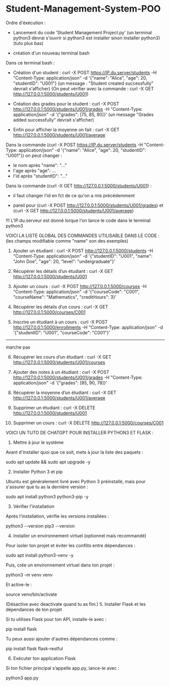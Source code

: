 # Student-Management-System-POO

Ordre d'éxécution :
- Lancement du code 'Student Management Project.py'
  (un terminal python3 devrai s'ouvrir si python3 est installer sinon installer python3) (tuto plus bas)

- création d'un nouveau terminal bash

Dans ce terminal bash :
- Création d'un student : curl -X POST https://IP.du.server/students -H "Content-Type: application/json" -d '{"name": "Alice", "age": 20, "studentID": "U001"}
  (un message : "Student created successfully" devrait s'afficher)
  (On peut vérifier avec la commande : curl -X GET http://127.0.0.1:5000/students/U001)

- Création des grades pour le student : curl -X POST http://127.0.0.1:5000/students/U001/grades -H "Content-Type: application/json" -d '{"grades": [75, 85, 90]}'
  (un message "Grades added successfully" devrait s'afficher)

- Enfin pour afficher la moyenne on fait : curl -X GET http://127.0.0.1:5000/students/U001/average


Dans la commande (curl -X POST https://IP.du.server/students -H "Content-Type: application/json" -d '{"name": "Alice", "age": 20, "studentID": "U001"}) on peut changer :
- le nom après "name": "..."
- l'age après "age": ...
- l'id après "studentID": "..."


Dans la commande (curl -X GET http://127.0.0.1:5000/students/U001) :
- il faut changer l'id en fct de ce qu'on a mis précédemment

- pareil pour (curl -X POST http://127.0.0.1:5000/students/U001/grades) et (curl -X GET http://127.0.0.1:5000/students/U001/average)


!!! L'IP.du.serveur est donné lorque l'on lance le code dans le terminal python3



VOICI LA LISTE GLOBAL DES COMMANDES UTILISABLE DANS LE CODE : (les champs modifiable comme "name" son des exemples)

1. Ajouter un étudiant : curl -X POST http://127.0.0.1:5000/students \-H "Content-Type: application/json" \-d '{"studentID": "U001", "name": "John Doe", "age": 20, "level": "undergraduate"}'

2. Récupérer les détails d’un étudiant : curl -X GET http://127.0.0.1:5000/students/U001

3. Ajouter un cours : curl -X POST http://127.0.0.1:5000/courses -H "Content-Type: application/json" -d '{"courseCode": "C001", "courseName": "Mathematics", "creditHours": 3}'

4. Récupérer les détails d’un cours : curl -X GET http://127.0.0.1:5000/courses/C001

5. Inscrire un étudiant à un cours : curl -X POST http://127.0.0.1:5000/enrollments -H "Content-Type: application/json" -d '{"studentID": "U001", "courseCode": "C001"}'

---------
marche pas

6. Récupérer les cours d’un étudiant : curl -X GET http://127.0.0.1:5000/students/U001/courses

7. Ajouter des notes à un étudiant : curl -X POST http://127.0.0.1:5000/students/U001/grades -H "Content-Type: application/json" -d '{"grades": [85, 90, 78]}'

8. Récupérer la moyenne d’un étudiant : curl -X GET http://127.0.0.1:5000/students/U001/average

9. Supprimer un étudiant : curl -X DELETE http://127.0.0.1:5000/students/U001

10. Supprimer un cours : curl -X DELETE http://127.0.0.1:5000/courses/C001


VOICI UN TUTO DE CHATGPT POUR INSTALLER PYTHON3 ET FLASK :

1. Mettre à jour le système

Avant d'installer quoi que ce soit, mets à jour la liste des paquets :

sudo apt update && sudo apt upgrade -y

2. Installer Python 3 et pip

Ubuntu est généralement livré avec Python 3 préinstallé, mais pour s'assurer que tu as la dernière version :

sudo apt install python3 python3-pip -y

3. Vérifier l'installation

Après l'installation, vérifie les versions installées :

python3 --version
pip3 --version

4. Installer un environnement virtuel (optionnel mais recommandé)

Pour isoler ton projet et éviter les conflits entre dépendances :

sudo apt install python3-venv -y

Puis, crée un environnement virtuel dans ton projet :

python3 -m venv venv

Et active-le :

source venv/bin/activate

(Désactive avec deactivate quand tu as fini.)
5. Installer Flask et les dépendances de ton projet

Si tu utilises Flask pour ton API, installe-le avec :

pip install flask

Tu peux aussi ajouter d'autres dépendances comme :

pip install flask flask-restful

6. Exécuter ton application Flask

Si ton fichier principal s’appelle app.py, lance-le avec :

python3 app.py